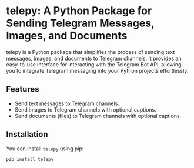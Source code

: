 # telepy: A Python Package for Sending Telegram Messages, Images, and Documents

telepy is a Python package that simplifies the process of sending text messages, images, and documents to Telegram channels. It provides an easy-to-use interface for interacting with the Telegram Bot API, allowing you to integrate Telegram messaging into your Python projects effortlessly.

## Features

- Send text messages to Telegram channels.
- Send images to Telegram channels with optional captions.
- Send documents (files) to Telegram channels with optional captions.

## Installation

You can install `telepy` using pip:

```shell
pip install telepy
